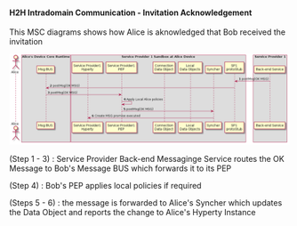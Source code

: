 #### H2H Intradomain Communication - Invitation Acknowledgement

This MSC diagrams shows how Alice is aknowledged that Bob received the invitation

<!--
@startuml "h2h-intra-comm-3-alice-is-aknowledged.png"

autonumber

!define SHOW_RuntimeA

!define SHOW_SP1SandboxAtRuntimeA
!define SHOW_Protostub1AtRuntimeA
!define SHOW_ServiceProvider1HypertyAtRuntimeA
!define SHOW_ServiceProvider1RouterAtRuntimeA
!define SHOW_CommObjectAtRuntimeA
!define SHOW_LocalObjectAtRuntimeA
!define SHOW_Syncher1AtRuntimeA



!define SHOW_CoreRuntimeA
!define SHOW_MsgBUSAtRuntimeA

!define SHOW_SP1


!include ../runtime_objects.plantuml



Proto1@A <- SP1 : postMsg(OK MSG)

Proto1@A -> BUS@A : postMsg(OK MSG)

Router1@A <- BUS@A : postMsg(OK MSG)

Router1@A -> Router1@A : Apply Local Alice policies

Sync1@A <- Router1@A : postMsg(OK MSG)

SP1H@A <- Sync1@A : Create MSG promise executed

@enduml
-->


![H2H Intradomain Communication : Alice is Aknowledged](h2h-intra-comm-3-alice-is-aknowledged.png)


(Step 1 - 3) : Service Provider Back-end Messaginge Service routes the OK Message to Bob's Message BUS which forwards it to its PEP

(Step 4) : Bob's PEP applies local policies if required

(Steps 5 - 6) : the message is forwarded to Alice's Syncher which updates the Data Object and reports the change to Alice's Hyperty Instance
